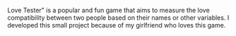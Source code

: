 Love Tester" is a popular and fun game that aims to measure the love compatibility between two people based on their names or other variables. I developed this small project because of my girlfriend who loves this game.
